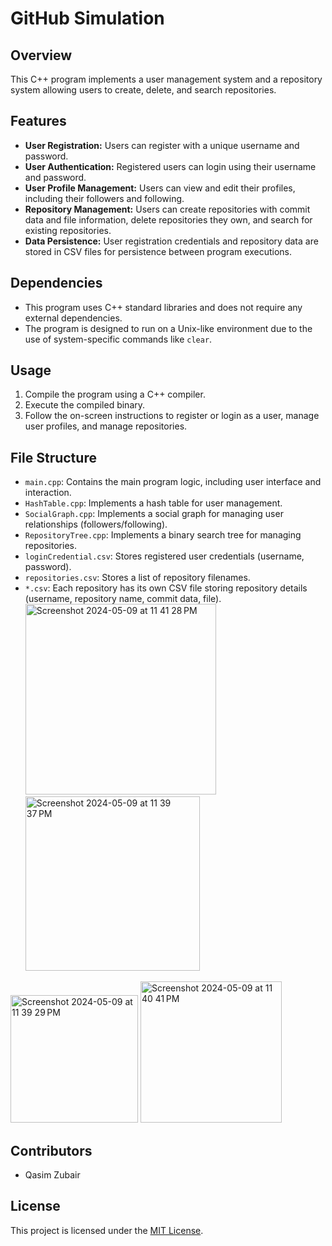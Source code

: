 # GitHub Simulation

## Overview

This C++ program implements a user management system and a repository system allowing users to create, delete, and search repositories.

## Features

- **User Registration:** Users can register with a unique username and password.
- **User Authentication:** Registered users can login using their username and password.
- **User Profile Management:** Users can view and edit their profiles, including their followers and following.
- **Repository Management:** Users can create repositories with commit data and file information, delete repositories they own, and search for existing repositories.
- **Data Persistence:** User registration credentials and repository data are stored in CSV files for persistence between program executions.

## Dependencies

- This program uses C++ standard libraries and does not require any external dependencies.
- The program is designed to run on a Unix-like environment due to the use of system-specific commands like `clear`.

## Usage

1. Compile the program using a C++ compiler.
2. Execute the compiled binary.
3. Follow the on-screen instructions to register or login as a user, manage user profiles, and manage repositories.

## File Structure

- `main.cpp`: Contains the main program logic, including user interface and interaction.
- `HashTable.cpp`: Implements a hash table for user management.
- `SocialGraph.cpp`: Implements a social graph for managing user relationships (followers/following).
- `RepositoryTree.cpp`: Implements a binary search tree for managing repositories.
- `loginCredential.csv`: Stores registered user credentials (username, password).
- `repositories.csv`: Stores a list of repository filenames.
- `*.csv`: Each repository has its own CSV file storing repository details (username, repository name, commit data, file).
<img width="305" alt="Screenshot 2024-05-09 at 11 41 28 PM" src="https://github.com/BTWQASIM/GIT_project/assets/149416693/e9bd6e35-5a94-4370-8ee4-5fd70b142fb2"><img width="279" alt="Screenshot 2024-05-09 at 11 39 37 PM" src="https://github.com/BTWQASIM/GIT_project/assets/149416693/eb0ebaca-2ecb-4921-a7ef-3372029efcc0">

<img width="204" alt="Screenshot 2024-05-09 at 11 39 29 PM" src="https://github.com/BTWQASIM/GIT_project/assets/149416693/0e86fad1-bb11-4a1b-b26b-567a998c9dbb">

<img width="226" alt="Screenshot 2024-05-09 at 11 40 41 PM" src="https://github.com/BTWQASIM/GIT_project/assets/149416693/74d70865-95b5-463b-a41f-f1cc361c9171">


## Contributors

- Qasim Zubair

## License

This project is licensed under the [MIT License](LICENSE).
